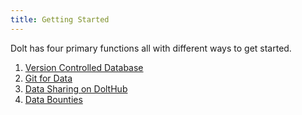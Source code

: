 ```yaml
---
title: Getting Started
---
```


Dolt has four primary functions all with different ways to get started.

1. [Version Controlled Database](database.md)
2. [Git for Data](git-for-data.md)
3. [Data Sharing on DoltHub](data-sharing.md)
4. [Data Bounties](data-bounties.md)